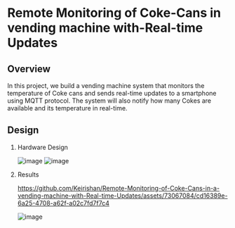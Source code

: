 # Remote Monitoring of Coke-Cans in vending machine with-Real-time Updates

## Overview


In this project, we build a vending machine system that monitors the temperature of Coke cans and sends real-time updates to a smartphone using MQTT protocol. The system will also notify how many Cokes are available and its temperature in real-time.


## Design

  1. Hardware Design
        
       ![image](https://github.com/Keirishan/Remote-Monitoring-of-Coke-Cans-in-a-vending-machine-with-Real-time-Updates/assets/73067084/8597152d-5a28-4eb5-99a7-7b203d541b11)
       ![image](https://github.com/Keirishan/Remote-Monitoring-of-Coke-Cans-in-a-vending-machine-with-Real-time-Updates/assets/73067084/07c65718-9315-4090-8492-9a4b8eae5cc1)
       

  2. Results

        https://github.com/Keirishan/Remote-Monitoring-of-Coke-Cans-in-a-vending-machine-with-Real-time-Updates/assets/73067084/cd16389e-6a25-4708-a62f-a02c7fd7f7c4

        ![image](https://github.com/Keirishan/Remote-Monitoring-of-Coke-Cans-in-a-vending-machine-with-Real-time-Updates/assets/73067084/175de30f-8046-458f-a4a8-6d14b9e18887)
        




